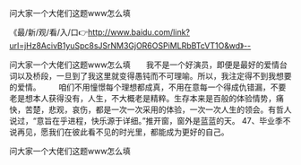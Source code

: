 问大家一个大佬们这题www怎么填

《最/新/观/看/入/口👉http://www.baidu.com/link?url=jHz8AcivB1yuSpc8sJSrNM3GjOR6OSPiMLRbBTcVT1O&wd》--

问大家一个大佬们这题www怎么填　　我不是一个好演员，即便是最好的爱情台词以及桥段，一旦到了我这里就变得愚钝而不可理喻。所以，我注定得不到我想要的爱情。
　　咱们不用憧憬每个理想都成真，不用在意每一个得成仇错漏，不要老是想本人获得没有，人生，不大概老是精粹。生存本来是百般的体验情势，痛快，苦楚，悲观，哀伤，都是一次一次采用的体验，一次一次人生的领会。有哲人说过，“意旨在乎进程，快乐源于详细。”推开窗，窗外是蓝蓝的天。
	47、毕业季不说再见，愿我们在彼此看不见的时光里，都能成为更好的自己。





问大家一个大佬们这题www怎么填
